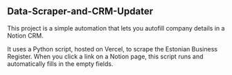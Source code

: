 ## Data-Scraper-and-CRM-Updater

This project is a simple automation that lets you autofill company details in a Notion CRM.

It uses a Python script, hosted on Vercel, to scrape the Estonian Business Register. When you click a link on a Notion page, this script runs and automatically fills in the empty fields.
